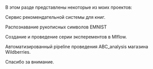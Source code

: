 В этом разде представлены некоторые из моих проектов:

Сервис рекомендательной системы для книг.

Распознавание рукописных символов EMNIST

Создание и проведение серии эксперементов в Mlflow.

Автоматизированный pipeline проведения ABC_analysis магазина Wildberries.

Спасибо за внимание.
